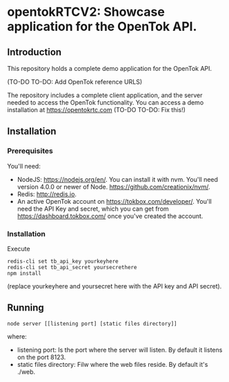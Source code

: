 # opentokRTCV2: Showcase application for the OpenTok API.
## Introduction

This repository holds a complete demo application for the OpenTok API. 

(TO-DO TO-DO: Add OpenTok reference URLS)

The repository includes a complete client application, and the server
needed to access the OpenTok functionality. You can access a demo
installation at https://opentokrtc.com (TO-DO TO-DO: Fix this!)

## Installation

### Prerequisites
You'll need:

- NodeJS: https://nodejs.org/en/. You can install it with nvm. You'll
  need version 4.0.0 or newer of Node.
  https://github.com/creationix/nvm/.
- Redis: http://redis.io.
- An active OpenTok account on https://tokbox.com/developer/. You'll
  need the API Key and secret, which you can get from
  https://dashboard.tokbox.com/ once you've created the account.

### Installation
Execute

```
redis-cli set tb_api_key yourkeyhere
redis-cli set tb_api_secret yoursecrethere
npm install
```

(replace yourkeyhere and yoursecret here with the API key and API
secret).

## Running

```
node server [[listening port] [static files directory]]
```

where:

- listening port: Is the port where the server will listen. By default
  it listens on the port 8123.
- static files directory: Filw where the web files reside. By default
  it's ./web.

